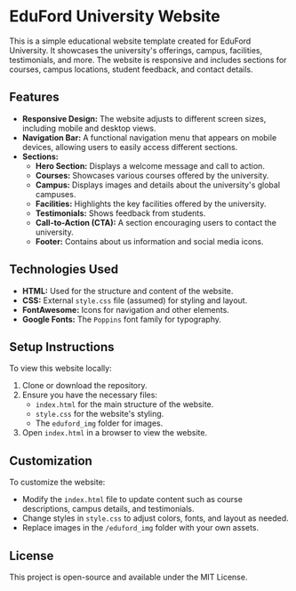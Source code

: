 # EduFord University Website

This is a simple educational website template created for EduFord University. It showcases the university's offerings, campus, facilities, testimonials, and more. The website is responsive and includes sections for courses, campus locations, student feedback, and contact details.

## Features

- **Responsive Design:** The website adjusts to different screen sizes, including mobile and desktop views.
- **Navigation Bar:** A functional navigation menu that appears on mobile devices, allowing users to easily access different sections.
- **Sections:** 
  - **Hero Section:** Displays a welcome message and call to action.
  - **Courses:** Showcases various courses offered by the university.
  - **Campus:** Displays images and details about the university's global campuses.
  - **Facilities:** Highlights the key facilities offered by the university.
  - **Testimonials:** Shows feedback from students.
  - **Call-to-Action (CTA):** A section encouraging users to contact the university.
  - **Footer:** Contains about us information and social media icons.

## Technologies Used

- **HTML:** Used for the structure and content of the website.
- **CSS:** External `style.css` file (assumed) for styling and layout.
- **FontAwesome:** Icons for navigation and other elements.
- **Google Fonts:** The `Poppins` font family for typography.


## Setup Instructions

To view this website locally:

1. Clone or download the repository.
2. Ensure you have the necessary files:
   - `index.html` for the main structure of the website.
   - `style.css` for the website's styling.
   - The `eduford_img` folder for images.
3. Open `index.html` in a browser to view the website.

## Customization

To customize the website:

- Modify the `index.html` file to update content such as course descriptions, campus details, and testimonials.
- Change styles in `style.css` to adjust colors, fonts, and layout as needed.
- Replace images in the `/eduford_img` folder with your own assets.

## License

This project is open-source and available under the MIT License.



